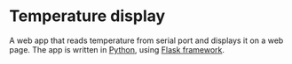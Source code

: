 # Temperature display
A web app that reads temperature from serial port and displays it on a web page.
The app is written in [Python](https://www.python.org/), using [Flask framework](http://flask.pocoo.org/).
